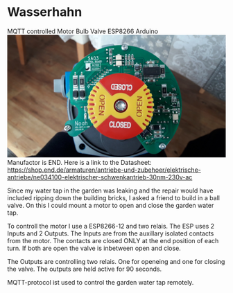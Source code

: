 # Wasserhahn
MQTT controlled Motor Bulb Valve ESP8266 Arduino
![Image of the motor driver](https://github.com/ingeninge/Wasserhahn/blob/master/images/20190403_160802.jpg)
Manufactor is END. Here is a link to the Datasheet: https://shop.end.de/armaturen/antriebe-und-zubehoer/elektrische-antriebe/ne034100-elektrischer-schwenkantrieb-30nm-230v-ac

Since my water tap in the garden was leaking and the repair would have included ripping down the building bricks, I asked a friend to build in a ball valve. On this I could mount a motor to open and close the garden water tap.

To controll the motor I use a ESP8266-12 and two relais. The ESP uses 2 Inputs and 2 Outputs. The Inputs are from the auxillary isolated contacts from the motor. The contacts are closed ONLY at the end position of each turn. If both are open the valve is inbetween open and close.

The Outputs are controlling two relais. One for openeing and one for closing the valve. The outputs are held active for 90 seconds.

MQTT-protocol ist used to control the garden water tap remotely. 
